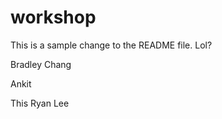 # workshop

This is a sample change to the README file.
Lol?

Bradley Chang




























































































































































































































































































































































































































































































































































































































































































































































































































































































































































































































































































































































































































































































Ankit

This 
Ryan Lee
